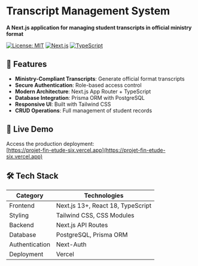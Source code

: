 # Transcript Management System

**A Next.js application for managing student transcripts in official ministry format**

[![License: MIT](https://img.shields.io/badge/License-MIT-blue.svg)](https://opensource.org/licenses/MIT)
[![Next.js](https://img.shields.io/badge/Next.js-13+-black?logo=next.js)](https://nextjs.org/)
[![TypeScript](https://img.shields.io/badge/TypeScript-5+-blue?logo=typescript)](https://www.typescriptlang.org/)

## 🌟 Features

- **Ministry-Compliant Transcripts**: Generate official format transcripts
- **Secure Authentication**: Role-based access control
- **Modern Architecture**: Next.js App Router + TypeScript
- **Database Integration**: Prisma ORM with PostgreSQL
- **Responsive UI**: Built with Tailwind CSS
- **CRUD Operations**: Full management of student records

## 🚀 Live Demo

Access the production deployment:  
[https://projet-fin-etude-six.vercel.app](https://projet-fin-etude-six.vercel.app)

## 🛠 Tech Stack

| Category       | Technologies                      |
| -------------- | --------------------------------- |
| Frontend       | Next.js 13+, React 18, TypeScript |
| Styling        | Tailwind CSS, CSS Modules         |
| Backend        | Next.js API Routes                |
| Database       | PostgreSQL, Prisma ORM            |
| Authentication | Next-Auth                         |
| Deployment     | Vercel                            |